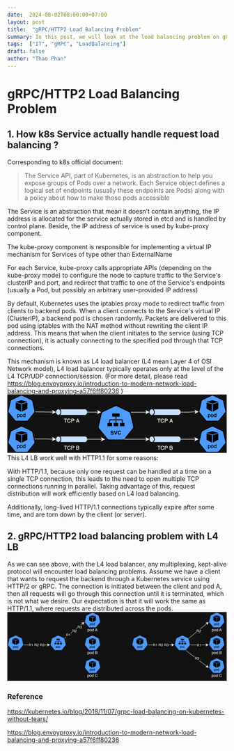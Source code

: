 ```yaml
---
date:  2024-08-02T08:00:00+07:00
layout: post
title:  "gRPC/HTTP2 Load Balancing Problem"
summary: In this post, we will look at the load balancing problem on gRPC/HTTP2.
tags:  ["IT", "gRPC", "LoadBalancing"]
draft: false
author: "Thao Phan"
---
```


# gRPC/HTTP2 Load Balancing Problem
## 1. How k8s Service actually handle request load balancing ?

Corresponding to k8s official document:

> The Service API, part of Kubernetes, is an abstraction to help you expose groups of Pods over a network. Each Service object defines a logical set of endpoints (usually these endpoints are Pods) along with a policy about how to make those pods accessible

The Service is an abstraction that mean it doesn’t contain anything, the IP address is allocated for the service actually stored in etcd and is handled by control plane. Beside, the IP address of service is used by kube-proxy component.

The kube-proxy component is responsible for implementing a virtual IP mechanism for Services of type other than ExternalName

For each Service, kube-proxy calls appropriate APIs (depending on the kube-proxy mode) to configure the node to capture traffic to the Service's clusterIP and port, and redirect that traffic to one of the Service's endpoints (usually a Pod, but possibly an arbitrary user-provided IP address)

By default, Kubernetes uses the iptables proxy mode to redirect traffic from clients to backend pods. When a client connects to the Service's virtual IP (ClusterIP), a backend pod is chosen randomly. Packets are delivered to this pod using iptables with the NAT method without rewriting the client IP address. This means that when the client initiates to the service (using TCP connection), it is actually connecting to the specified pod through that TCP connections.

This mechanism is known as L4 load balancer (L4 mean Layer 4 of OSI Network model), L4 load balancer typically operates only at the level of the L4 TCP/UDP connection/session. (For more detail, please read https://blog.envoyproxy.io/introduction-to-modern-network-load-balancing-and-proxying-a57f6ff80236 )
![K8S-l4-load-balancer.drawio (1).png](../image/2024-08-02-grpc-load-balancing-problem/K8S-l4-load-balancer.drawio.png)
This L4 LB work well with HTTP1.1 for some reasons:

With HTTP/1.1, because only one request can be handled at a time on a single TCP connection, this leads to the need to open multiple TCP connections running in parallel. Taking advantage of this, request distribution will work efficiently based on L4 load balancing.

Additionally, long-lived HTTP/1.1 connections typically expire after some time, and are torn down by the client (or server).

## 2. gRPC/HTTP2 load balancing problem with L4 LB

As we can see above, with the L4 load balancer, any multiplexing, kept-alive protocol will encounter load balancing problems. Assume we have a client that wants to request the backend through a Kubernetes service using HTTP/2 or gRPC. The connection is initiated between the client and pod A, then all requests will go through this connection until it is terminated, which is not what we desire. Our expectation is that it will work the same as HTTP/1.1, where requests are distributed across the pods.
![request-load-balancer.drawio.png](../image/2024-08-02-grpc-load-balancing-problem/request-load-balancer.drawio.png)
### Reference

https://kubernetes.io/blog/2018/11/07/grpc-load-balancing-on-kubernetes-without-tears/

https://blog.envoyproxy.io/introduction-to-modern-network-load-balancing-and-proxying-a57f6ff80236 
